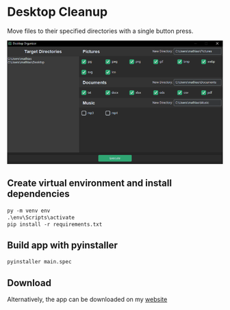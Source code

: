 # Desktop Cleanup

Move files to their specified directories with a single button press.

![Screenshot](screenshots/screenshot_01.png)


## Create virtual environment and install dependencies

```
py -m venv env
.\env\Scripts\activate
pip install -r requirements.txt
```

## Build app with pyinstaller

```
pyinstaller main.spec
```

## Download
Alternatively, the app can be downloaded on my <a href="https://mathiasmantai.de/projects" target="_blank">website</a>
